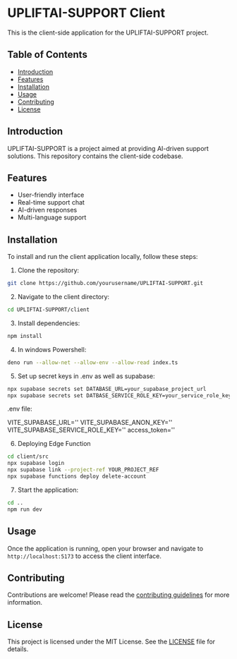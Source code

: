 # UPLIFTAI-SUPPORT Client

This is the client-side application for the UPLIFTAI-SUPPORT project.

## Table of Contents

- [Introduction](#introduction)
- [Features](#features)
- [Installation](#installation)
- [Usage](#usage)
- [Contributing](#contributing)
- [License](#license)

## Introduction

UPLIFTAI-SUPPORT is a project aimed at providing AI-driven support solutions. This repository contains the client-side codebase.

## Features

- User-friendly interface
- Real-time support chat
- AI-driven responses
- Multi-language support

## Installation

To install and run the client application locally, follow these steps:

1. Clone the repository:
  ```bash
  git clone https://github.com/yourusername/UPLIFTAI-SUPPORT.git
  ```
2. Navigate to the client directory:
  ```bash
  cd UPLIFTAI-SUPPORT/client
  ```
3. Install dependencies:
  ```bash
  npm install
  ```
4. In windows Powershell:
  ```bash
  deno run --allow-net --allow-env --allow-read index.ts
  ```

5. Set up secret keys in .env as well as supabase:
```bash
npx supabase secrets set DATABASE_URL=your_supabase_project_url
npx supabase secrets set DATBASE_SERVICE_ROLE_KEY=your_service_role_key
```
.env file:

VITE_SUPABASE_URL=''
VITE_SUPABASE_ANON_KEY=''
VITE_SUPABASE_SERVICE_ROLE_KEY=''
access_token=''


6. Deploying Edge Function 
```bash
cd client/src
npx supabase login
npx supabase link --project-ref YOUR_PROJECT_REF
npx supabase functions deploy delete-account
```

7. Start the application:
```bash
cd ..
npm run dev
```

## Usage

Once the application is running, open your browser and navigate to `http://localhost:5173` to access the client interface.

## Contributing

Contributions are welcome! Please read the [contributing guidelines](CONTRIBUTING.md) for more information.

## License

This project is licensed under the MIT License. See the [LICENSE](LICENSE) file for details.